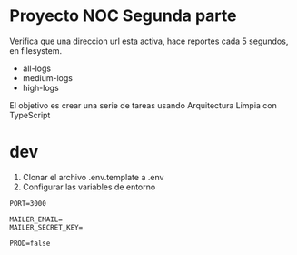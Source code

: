 # Proyecto NOC Segunda parte

Verifica que una direccion url esta activa, hace reportes cada 5 segundos, en filesystem.

- all-logs
- medium-logs
- high-logs

El objetivo es crear una serie de tareas usando Arquitectura Limpia con TypeScript

# dev

1. Clonar el archivo .env.template a .env
2. Configurar las variables de entorno

```
PORT=3000

MAILER_EMAIL=
MAILER_SECRET_KEY=

PROD=false
```
